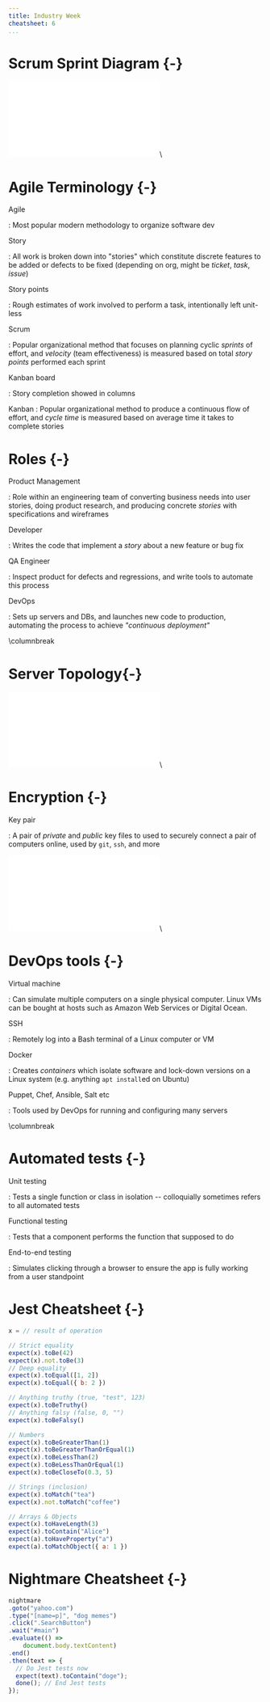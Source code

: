 ```yaml
---
title: Industry Week
cheatsheet: 6
...
```



# Scrum Sprint Diagram {-}

![scrum](./kickstart-frontend/images/scrum.pdf)\ 


# Agile Terminology {-}

Agile

:    Most popular modern methodology to organize software dev

Story

:    All work is broken down into "stories" which constitute discrete features
to be added or defects to be fixed (depending on org, might be *ticket*,
*task*, *issue*)


Story points

:    Rough estimates of work involved to perform a task, intentionally left
unit-less

Scrum

:    Popular organizational method that focuses on planning cyclic *sprints* of
effort, and *velocity* (team effectiveness) is measured based on total *story
points* performed each sprint


Kanban board

:    Story completion showed in columns

Kanban
:    Popular organizational method to produce a continuous flow of effort, and
*cycle time* is measured based on average time it takes to complete stories


# Roles {-}


Product Management

:    Role within an engineering team of converting business needs into user
stories, doing product research, and producing concrete *stories* with
specifications and wireframes

Developer

:    Writes the code that implement a *story* about a new feature or bug fix

QA Engineer

:    Inspect product for defects and regressions, and write tools to automate
this process

DevOps

:    Sets up servers and DBs, and launches new code to production, automating
the process to achieve *"continuous deployment"*


\columnbreak


# Server Topology{-}

![server Topology](./kickstart-frontend/images/server_topology.pdf)\ 


# Encryption  {-}


Key pair

:    A pair of *private* and *public* key files to used to securely connect a
pair of computers online, used by `git`, `ssh`, and more


![security](./kickstart-frontend/images/security.pdf)\ 

# DevOps tools {-}


Virtual machine

:    Can simulate multiple computers on a single physical computer. Linux VMs
can be bought at hosts such as Amazon Web Services or Digital Ocean.


SSH

:    Remotely log into a Bash terminal of a Linux computer or VM


Docker

:    Creates *containers* which isolate software and lock-down versions on a
Linux system (e.g.  anything `apt install`ed on Ubuntu)



Puppet, Chef, Ansible, Salt etc

:    Tools used by DevOps for running and configuring many servers


\columnbreak





# Automated tests {-}


Unit testing

:    Tests a single function or class in isolation -- colloquially sometimes
refers to all automated tests


Functional testing

:    Tests that a component performs the function that supposed to do

End-to-end testing

:    Simulates clicking through a browser to ensure the app is fully working
from a user standpoint


# Jest Cheatsheet {-}


```javascript
x = // result of operation

// Strict equality
expect(x).toBe(42)
expect(x).not.toBe(3)
// Deep equality
expect(x).toEqual([1, 2])
expect(x).toEqual({ b: 2 })

// Anything truthy (true, "test", 123)
expect(x).toBeTruthy()
// Anything falsy (false, 0, "")
expect(x).toBeFalsy()

// Numbers
expect(x).toBeGreaterThan(1)
expect(x).toBeGreaterThanOrEqual(1)
expect(x).toBeLessThan(2)
expect(x).toBeLessThanOrEqual(1)
expect(x).toBeCloseTo(0.3, 5)

// Strings (inclusion)
expect(x).toMatch("tea")
expect(x).not.toMatch("coffee")

// Arrays & Objects
expect(x).toHaveLength(3)
expect(x).toContain("Alice")
expect(a).toHaveProperty("a")
expect(a).toMatchObject({ a: 1 })
```

# Nightmare Cheatsheet {-}


```javascript
nightmare
.goto("yahoo.com")
.type("[name=p]", "dog memes")
.click(".SearchButton")
.wait("#main")
.evaluate(() =>
    document.body.textContent)
.end()
.then(text => {
  // Do Jest tests now
  expect(text).toContain("doge");
  done(); // End Jest tests
});
```







